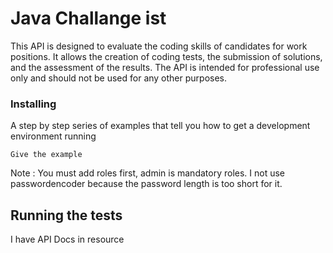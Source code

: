 # Java Challange ist
This API is designed to evaluate the coding skills of candidates for work positions. 
It allows the creation of coding tests, the submission of solutions, and the assessment 
of the results. The API is intended for professional use only and should not be used 
for any other purposes.

### Installing

A step by step series of examples that tell you how to get a development
environment running

    Give the example
Note : You must add roles first, admin is mandatory roles. I not use passwordencoder
because the password length is too short for it.

## Running the tests

I have API Docs in resource
